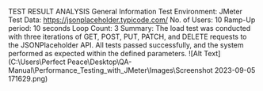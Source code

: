 TEST RESULT ANALYSIS
General Information
Test Environment: JMeter
Test Data: https://jsonplaceholder.typicode.com/
No. of Users: 10
Ramp-Up period: 10 seconds
Loop Count: 3
Summary:
The load test was conducted with three iterations of GET, POST, PUT, PATCH, and DELETE requests to the JSONPlaceholder API. All tests passed successfully, and the system performed as expected within the defined parameters.
![Alt Text](C:\Users\Perfect Peace\Desktop\QA-Manual\Performance_Testing_with_JMeter\Images\Screenshot 2023-09-05 171629.png)


